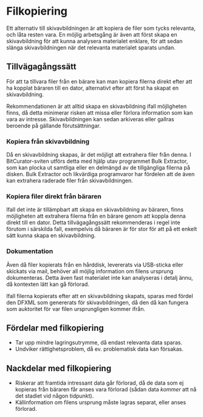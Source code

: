 # Filkopiering
Ett alternativ till skivavbildningen är att kopiera de filer som tycks relevanta, och låta resten vara. En möjlig arbetsgång är även att först skapa en skivavbildning för att kunna analysera materialet enklare, för att sedan slänga skivavbildningen när det relevanta materialet sparats undan.

## Tillvägagångssätt
För att ta tillvara filer från en bärare kan man kopiera filerna direkt efter att ha kopplat bäraren till en dator, alternativt efter att först ha skapat en skivavbildning.

Rekommendationen är att alltid skapa en skivavbildning ifall möjligheten finns, då detta minimerar risken att missa eller förlora information som kan vara av intresse. Skivavbildningen kan sedan arkiveras eller gallras beroende på gällande förutsättningar.

### Kopiera från skivavbildning
Då en skivavbildning skapas, är det möjligt att extrahera filer från denna. I BitCurator-sviten utförs detta med hjälp utav programmet Bulk Extractor, som kan plocka ut samtliga eller en delmängd av de tillgängliga filerna på disken. Bulk Extractor och likvärdiga programvaror har fördelen att de även kan extrahera raderade filer från skivavbildningen.

### Kopiera filer direkt från bäraren
Ifall det inte är tillämpbart att skapa en skivavbildning av bäraren, finns möjligheten att extrahera filerna från en bärare genom att koppla denna direkt till en dator. Detta tillvägagångssätt rekommenderas i regel inte förutom i särskilda fall, exempelvis då bäraren är för stor för att på ett enkelt sätt kunna skapa en skivavbildning.

### Dokumentation
Även då filer kopierats från en hårddisk, levererats via USB-sticka eller skickats via mail, behöver all möjlig information om filens ursprung dokumenteras. Detta även fast materialet inte kan analyseras i detalj ännu, då kontexten lätt kan gå förlorad.

Ifall filerna kopierats efter att en skivavbildning skapats, sparas med fördel den DFXML som genererats för skivavbildningen, då den då kan fungera som auktoritet för var filen ursprungligen kommer ifrån.

## Fördelar med filkopiering
* Tar upp mindre lagringsutrymme, då endast relevanta data sparas.
* Undviker rättighetsproblem, då ev. problematisk data kan försakas.

## Nackdelar med filkopiering
* Riskerar att framtida intressant data går förlorad, då de data som ej kopieras från bäraren får anses vara förlorad (sådan data _kommer_ att nå det stadiet vid någon tidpunkt).
* Källinformation om filens ursprung måste lagras separat, eller anses förlorad.